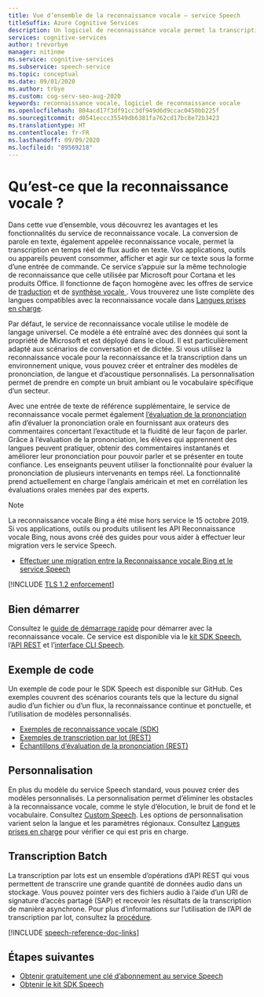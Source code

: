 ```yaml
---
title: Vue d’ensemble de la reconnaissance vocale – service Speech
titleSuffix: Azure Cognitive Services
description: Un logiciel de reconnaissance vocale permet la transcription en temps réel de flux audio en texte. Vos applications, outils ou appareils peuvent consommer, afficher et agir sur cette entrée de texte. Cet article est une vue d’ensemble des avantages et des capacités du service de reconnaissance vocale.
services: cognitive-services
author: trevorbye
manager: nitinme
ms.service: cognitive-services
ms.subservice: speech-service
ms.topic: conceptual
ms.date: 09/01/2020
ms.author: trbye
ms.custom: cog-serv-seo-aug-2020
keywords: reconnaissance vocale, logiciel de reconnaissance vocale
ms.openlocfilehash: 804acd17f3df91cc3df949d6d9ccac0450bb225f
ms.sourcegitcommit: d0541eccc35549db6381fa762cd17bc8e72b3423
ms.translationtype: HT
ms.contentlocale: fr-FR
ms.lasthandoff: 09/09/2020
ms.locfileid: "89569218"
---
```

# <a name="what-is-speech-to-text"></a>Qu’est-ce que la reconnaissance vocale ?

Dans cette vue d’ensemble, vous découvrez les avantages et les fonctionnalités du service de reconnaissance vocale.
La conversion de parole en texte, également appelée reconnaissance vocale, permet la transcription en temps réel de flux audio en texte. Vos applications, outils ou appareils peuvent consommer, afficher et agir sur ce texte sous la forme d’une entrée de commande. Ce service s’appuie sur la même technologie de reconnaissance que celle utilisée par Microsoft pour Cortana et les produits Office. Il fonctionne de façon homogène avec les offres de service de <a href="./speech-translation.md" target="_blank">traduction<span class="docon docon-navigate-external x-hidden-focus"></span></a> et de <a href="./text-to-speech.md" target="_blank">synthèse vocale <span class="docon docon-navigate-external x-hidden-focus"></span></a>. Vous trouverez une liste complète des langues compatibles avec la reconnaissance vocale dans [Langues prises en charge](language-support.md#speech-to-text).

Par défaut, le service de reconnaissance vocale utilise le modèle de langage universel. Ce modèle a été entraîné avec des données qui sont la propriété de Microsoft et est déployé dans le cloud. Il est particulièrement adapté aux scénarios de conversation et de dictée. Si vous utilisez la reconnaissance vocale pour la reconnaissance et la transcription dans un environnement unique, vous pouvez créer et entraîner des modèles de prononciation, de langue et d’acoustique personnalisés. La personnalisation permet de prendre en compte un bruit ambiant ou le vocabulaire spécifique d’un secteur.

Avec une entrée de texte de référence supplémentaire, le service de reconnaissance vocale permet également [l’évaluation de la prononciation](rest-speech-to-text.md#pronunciation-assessment-parameters) afin d’évaluer la prononciation orale en fournissant aux orateurs des commentaires concertant l’exactitude et la fluidité de leur façon de parler. Grâce à l’évaluation de la prononciation, les élèves qui apprennent des langues peuvent pratiquer, obtenir des commentaires instantanés et améliorer leur prononciation pour pouvoir parler et se présenter en toute confiance. Les enseignants peuvent utiliser la fonctionnalité pour évaluer la prononciation de plusieurs intervenants en temps réel. La fonctionnalité prend actuellement en charge l’anglais américain et met en corrélation les évaluations orales menées par des experts.

> [!NOTE]
> La reconnaissance vocale Bing a été mise hors service le 15 octobre 2019. Si vos applications, outils ou produits utilisent les API Reconnaissance vocale Bing, nous avons créé des guides pour vous aider à effectuer leur migration vers le service Speech.
> - [Effectuer une migration entre la Reconnaissance vocale Bing et le service Speech](how-to-migrate-from-bing-speech.md)

[!INCLUDE [TLS 1.2 enforcement](../../../includes/cognitive-services-tls-announcement.md)]

## <a name="get-started"></a>Bien démarrer

Consultez le [guide de démarrage rapide](get-started-speech-to-text.md) pour démarrer avec la reconnaissance vocale. Ce service est disponible via le [kit SDK Speech](speech-sdk.md), l’[API REST](rest-speech-to-text.md#pronunciation-assessment-parameters) et l’[interface CLI Speech](spx-overview.md).

## <a name="sample-code"></a>Exemple de code

Un exemple de code pour le SDK Speech est disponible sur GitHub. Ces exemples couvrent des scénarios courants tels que la lecture du signal audio d’un fichier ou d’un flux, la reconnaissance continue et ponctuelle, et l’utilisation de modèles personnalisés.

- [Exemples de reconnaissance vocale (SDK)](https://github.com/Azure-Samples/cognitive-services-speech-sdk)
- [Exemples de transcription par lot (REST)](https://github.com/Azure-Samples/cognitive-services-speech-sdk/tree/master/samples/batch)
- [Échantillons d’évaluation de la prononciation (REST)](rest-speech-to-text.md#pronunciation-assessment-parameters)

## <a name="customization"></a>Personnalisation

En plus du modèle du service Speech standard, vous pouvez créer des modèles personnalisés. La personnalisation permet d’éliminer les obstacles à la reconnaissance vocale, comme le style d’élocution, le bruit de fond et le vocabulaire. Consultez [Custom Speech](how-to-custom-speech.md). Les options de personnalisation varient selon la langue et les paramètres régionaux. Consultez [Langues prises en charge](supported-languages.md) pour vérifier ce qui est pris en charge.

## <a name="batch-transcription"></a>Transcription Batch

La transcription par lots est un ensemble d’opérations d’API REST qui vous permettent de transcrire une grande quantité de données audio dans un stockage. Vous pouvez pointer vers des fichiers audio à l’aide d’un URI de signature d’accès partagé (SAP) et recevoir les résultats de la transcription de manière asynchrone. Pour plus d’informations sur l’utilisation de l’API de transcription par lot, consultez la [procédure](batch-transcription.md).

[!INCLUDE [speech-reference-doc-links](includes/speech-reference-doc-links.md)]

## <a name="next-steps"></a>Étapes suivantes

- [Obtenir gratuitement une clé d’abonnement au service Speech](get-started.md)
- [Obtenir le kit SDK Speech](speech-sdk.md)
